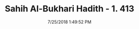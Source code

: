 ---
title        : "Sahih Al-Bukhari Hadith - 1. 413"
date         : 7/25/2018 1:49:52 PM
draft        : false
type         : "hadith"
layout       : "hadith"
BookCode     : "SHB"
VolumeNumber : "1"
HadithNumber : "413"
categories  :  ["Prayer-Distribution in the mosque"]
tags  :  ["Anas"]
---